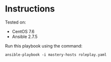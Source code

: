 # Instructions

Tested on:
- CentOS 7.6
- Ansible 2.7.5

Run this playbook using the command:

    ansible-playbook -i mastery-hosts roleplay.yaml

